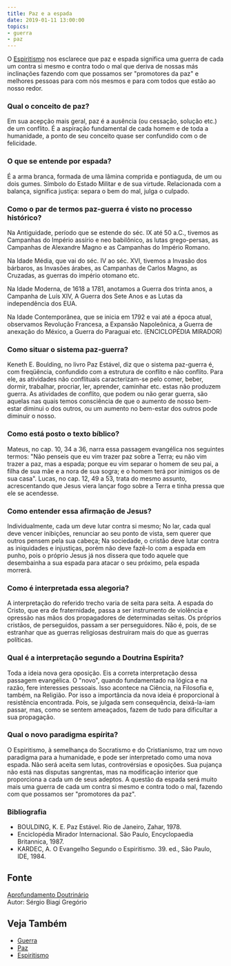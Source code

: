```yaml
---
title: Paz e a espada
date: 2019-01-11 13:00:00
topics: 
- guerra
- paz
---
```


O [Espiritismo](/espiritismo) nos esclarece que paz e espada significa uma
guerra de cada um contra si mesmo e contra todo o mal que deriva de nossas más
inclinações fazendo com que possamos ser "promotores da paz" e melhores pessoas
para com nós mesmos e para com todos que estão ao nosso redor.

### Qual o conceito de paz?
Em sua acepção mais geral, paz é a ausência (ou cessação, solução etc.)
de um conflito. É a aspiração fundamental de cada homem e de toda a
humanidade, a ponto de seu conceito quase ser confundido com o de
felicidade.

### O que se entende por espada?
É a arma branca, formada de uma lâmina comprida e pontiaguda, de um ou
dois gumes. Símbolo do Estado Militar e de sua virtude. Relacionada com
a balança, significa justiça: separa o bem do mal, julga o culpado.

### Como o par de termos paz-guerra é visto no processo histórico?
Na Antiguidade, período que se estende do séc. IX até 50 a.C.,
tivemos as Campanhas do Império assírio e neo babilônico, as lutas
grego-persas, as Campanhas de Alexandre Magno e as Campanhas do Império
Romano.

Na Idade Média, que vai do séc. IV ao séc. XVI, tivemos a Invasão
dos bárbaros, as Invasões árabes, as Campanhas de Carlos Magno, as
Cruzadas, as guerras do império otomano etc.

Na Idade Moderna, de 1618 a 1781, anotamos a Guerra dos trinta anos,
a Campanha de Luís XIV, A Guerra dos Sete Anos e as Lutas da
independência dos EUA.

Na Idade Contemporânea, que se inicia em 1792 e vai até a época
atual, observamos Revolução Francesa, a Expansão Napoleônica, a Guerra
de anexação do México, a Guerra do Paraguai etc. (ENCICLOPÉDIA MIRADOR)

### Como situar o sistema paz-guerra?
Keneth E. Boulding, no livro Paz Estável, diz que o sistema paz-guerra
é, com freqüência, confundido com a estrutura de conflito e não
conflito. Para ele, as atividades não conflituais caracterizam-se pelo
comer, beber, dormir, trabalhar, procriar, ler, aprender, caminhar etc.
estas não produzem guerra. As atividades de conflito, que podem ou não
gerar guerra, são aquelas nas quais temos consciência de que o aumento
de nosso bem-estar diminui o dos outros, ou um aumento no bem-estar dos
outros pode diminuir o nosso.

### Como está posto o texto bíblico?
Mateus, no cap. 10, 34 a 36, narra essa passagem evangélica nos
seguintes termos: "Não penseis que eu vim trazer paz sobre a Terra; eu
não vim trazer a paz, mas a espada; porque eu vim separar o homem de seu
pai, a filha de sua mãe e a nora de sua sogra; e o homem terá por
inimigos os de sua casa". Lucas, no cap. 12, 49 a 53, trata do mesmo
assunto, acrescentando que Jesus viera lançar fogo sobre a Terra e tinha
pressa que ele se acendesse.

### Como entender essa afirmação de Jesus?
Individualmente, cada um deve lutar contra si mesmo; No lar,
cada qual deve vencer inibições, renunciar ao seu ponto de vista, sem
querer que outros pensem pela sua cabeça; Na sociedade, o cristão
deve lutar contra as iniquidades e injustiças, porém não deve fazê-lo
com a espada em punho, pois o próprio Jesus já nos dissera que todo
aquele que desembainha a sua espada para atacar o seu próximo, pela
espada morrerá.

### Como é interpretada essa alegoria?
A interpretação do referido trecho varia de seita para seita. A espada
do Cristo, que era de fraternidade, passa a ser instrumento de violência
e opressão nas mãos dos propagadores de determinadas seitas. Os próprios
cristãos, de perseguidos, passam a ser perseguidores. Não é, pois, de se
estranhar que as guerras religiosas destruíram mais do que as guerras
políticas.

### Qual é a interpretação segundo a Doutrina Espírita?
Toda a ideia nova gera oposição. Eis a correta interpretação dessa
passagem evangélica. O "novo", quando fundamentado na lógica e na razão,
fere interesses pessoais. Isso acontece na Ciência, na Filosofia e,
também, na Religião. Por isso a importância da nova ideia é proporcional
à resistência encontrada. Pois, se julgada sem consequência,
deixá-la-iam passar, mas, como se sentem ameaçados, fazem de tudo para
dificultar a sua propagação.

### Qual o novo paradigma espírita?
O Espiritismo, à semelhança do Socratismo e do Cristianismo, traz um
novo paradigma para a humanidade, e pode ser interpretado como uma nova
espada. Não será aceita sem lutas, controvérsias e oposições. Sua
pujança não está nas disputas sangrentas, mas na modificação interior
que proporciona a cada um de seus adeptos. A questão da espada será
muito mais uma guerra de cada um contra si mesmo e contra todo o mal,
fazendo com que possamos ser "promotores da paz".




### Bibliografia
* BOULDING, K. E. Paz Estável. Rio de Janeiro, Zahar, 1978.
* Enciclopédia Mirador Internacional. São Paulo, Encyclopaedia Britannica, 1987.
* KARDEC, A. O Evangelho Segundo o Espiritismo. 39. ed., São Paulo, IDE, 1984.

## Fonte
[Aprofundamento Doutrinário](https://sites.google.com/view/aprofundamentodoutrinario/paz-e-a-espada-a)  
Autor: Sérgio Biagi Gregório

## Veja Também
* [Guerra](../guerra)
* [Paz](../paz)
* [Espiritismo](/espiritismo)
